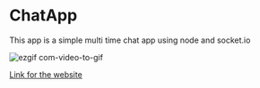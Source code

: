 # ChatApp

This app is a simple multi time chat app using node and socket.io

![ezgif com-video-to-gif](https://user-images.githubusercontent.com/43717493/85427976-5c03cf80-b531-11ea-9495-1424ee4168b4.jpg)

[Link for the website](https://chatapp-lmao.herokuapp.com/)
